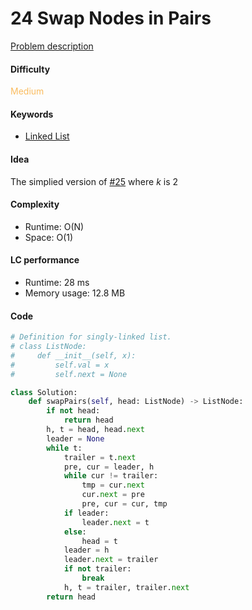 24 Swap Nodes in Pairs    
=======================
[Problem description](https://leetcode.com/problems/swap-nodes-in-pairs/)

#### Difficulty
<span style="color:#FABC60">Medium</span>

#### Keywords
- [Linked List](../categories/linked_list.md)

#### Idea
The simplied version of [#25](25.md) where *k* is 2

#### Complexity
- Runtime: O(N)
- Space: O(1)

#### LC performance
- Runtime: 28 ms
- Memory usage: 12.8 MB

#### Code
```python
# Definition for singly-linked list.
# class ListNode:
#     def __init__(self, x):
#         self.val = x
#         self.next = None

class Solution:
    def swapPairs(self, head: ListNode) -> ListNode:
        if not head:
            return head
        h, t = head, head.next
        leader = None
        while t:
            trailer = t.next 
            pre, cur = leader, h
            while cur != trailer:
                tmp = cur.next
                cur.next = pre
                pre, cur = cur, tmp
            if leader:
                leader.next = t
            else:
                head = t 
            leader = h
            leader.next = trailer
            if not trailer:
                break
            h, t = trailer, trailer.next
        return head
```
